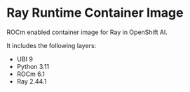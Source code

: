 # Ray Runtime Container Image

ROCm enabled container image for Ray in OpenShift AI.

It includes the following layers:
* UBI 9
* Python 3.11
* ROCm 6.1
* Ray 2.44.1